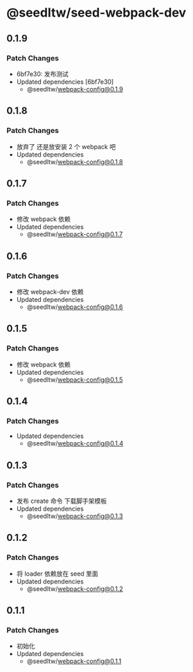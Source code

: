 # @seedltw/seed-webpack-dev

## 0.1.9

### Patch Changes

- 6bf7e30: 发布测试
- Updated dependencies [6bf7e30]
  - @seedltw/webpack-config@0.1.9

## 0.1.8

### Patch Changes

- 放弃了 还是放安装 2 个 webpack 吧
- Updated dependencies
  - @seedltw/webpack-config@0.1.8

## 0.1.7

### Patch Changes

- 修改 webpack 依赖
- Updated dependencies
  - @seedltw/webpack-config@0.1.7

## 0.1.6

### Patch Changes

- 修改 webpack-dev 依赖
- Updated dependencies
  - @seedltw/webpack-config@0.1.6

## 0.1.5

### Patch Changes

- 修改 webpack 依赖
- Updated dependencies
  - @seedltw/webpack-config@0.1.5

## 0.1.4

### Patch Changes

- Updated dependencies
  - @seedltw/webpack-config@0.1.4

## 0.1.3

### Patch Changes

- 发布 create 命令 下载脚手架模板
- Updated dependencies
  - @seedltw/webpack-config@0.1.3

## 0.1.2

### Patch Changes

- 将 loader 依赖放在 seed 里面
- Updated dependencies
  - @seedltw/webpack-config@0.1.2

## 0.1.1

### Patch Changes

- 初始化
- Updated dependencies
  - @seedltw/webpack-config@0.1.1
